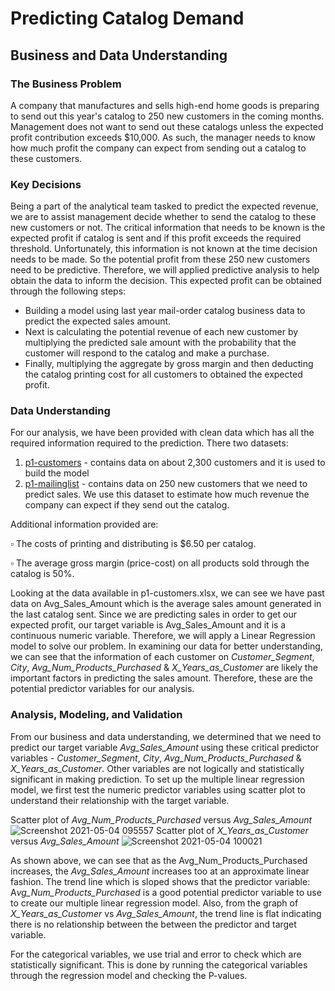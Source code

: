 # Predicting Catalog Demand

## Business and Data Understanding

### The Business Problem

A company that manufactures and sells high-end home goods is preparing to send out this year's catalog to 250 new customers in the coming months. Management does not want to send out these catalogs unless the expected profit contribution exceeds $10,000. As such, the manager needs to know how much profit the company can expect from sending out a catalog to these customers.

### Key Decisions

Being a part of the analytical team tasked to predict the expected revenue, we are to assist management decide whether to send the catalog to these new customers or not. The critical information that needs to be known is the expected profit if catalog is sent and if this profit exceeds the required threshold. Unfortunately, this information is not known at the time decision needs to be made. So the potential profit from these 250 new customers need to be predictive. Therefore, we will applied predictive analysis to help obtain the data to inform the decision. This expected profit can be obtained through the following steps:

* Building a model using last year mail-order catalog business data to predict the expected sales amount.
* Next is calculating the potential revenue of each new customer by multiplying the predicted sale amount with the probability that the customer will respond to the catalog and make a purchase.
* Finally, multiplying the aggregate by gross margin and then deducting the catalog printing cost for all customers to obtained the expected profit.

### Data Understanding

For our analysis, we have been provided with clean data which has all the required information required to the prediction. There two datasets:
1. [p1-customers](https://github.com/PeacePeters/Predictive-Analytics-for-Business/blob/main/catalog-demand-prediction/dataset/p1-customers.xlsx) - contains data on about 2,300 customers and it is used to build the model
2. [p1-mailinglist](https://github.com/PeacePeters/Predictive-Analytics-for-Business/blob/main/catalog-demand-prediction/dataset/p1-mailinglist.xlsx) - contains data on 250 new customers that we need to predict sales. We use this dataset to estimate how much revenue the company can expect if they send out the catalog.

Additional information provided are:

▫ The costs of printing and distributing is $6.50 per catalog.

▫ The average gross margin (price-cost) on all products sold through the catalog is 50%.

Looking at the data available in p1-customers.xlsx, we can see we have past data on Avg_Sales_Amount which is the average sales amount generated in the last catalog sent. Since we are predicting sales in order to get our expected profit, our target variable is Avg_Sales_Amount and it is a continuous numeric variable. Therefore, we will apply a Linear Regression model to solve our problem.
In examining our data for better understanding, we can see that the information of each customer on <i>Customer_Segment</i>,<i> City</i>, <i>Avg_Num_Products_Purchased</i> & <i>X_Years_as_Customer</i> are likely the important factors in predicting the sales amount. Therefore, these are the potential predictor variables for our analysis.

### Analysis, Modeling, and Validation

From our business and data understanding, we determined that we need to predict our target variable <i>Avg_Sales_Amount</i> using these critical predictor variables - <i>Customer_Segment</i>,<i> City</i>, <i>Avg_Num_Products_Purchased</i> & <i>X_Years_as_Customer</i>. Other variables are not logically and statistically significant in making prediction.
To set up the multiple linear regression model, we first test the numeric predictor variables using scatter plot to understand their relationship with the target variable.

Scatter plot of <i>Avg_Num_Products_Purchased</i> versus <i>Avg_Sales_Amount</i>
![Screenshot 2021-05-04 095557](https://user-images.githubusercontent.com/68206315/118359323-cd4dd600-b57a-11eb-8f90-d059d67afaf1.png)
Scatter plot of <i>X_Years_as_Customer</i> versus <i>Avg_Sales_Amount</i>
![Screenshot 2021-05-04 100021](https://user-images.githubusercontent.com/68206315/118359347-e5255a00-b57a-11eb-954f-55e139ace044.png)

As shown above, we can see that as the Avg_Num_Products_Purchased increases, the <i>Avg_Sales_Amount</i> increases too at an approximate linear fashion. The trend line which is sloped shows that the predictor variable: A<i>vg_Num_Products_Purchased</i> is a good potential predictor variable to use to create our multiple linear regression model. Also, from the graph of <i>X_Years_as_Customer</i> vs <i>Avg_Sales_Amount</i>, the trend line is flat indicating there is no relationship between the between the predictor and target variable.

For the categorical variables, we use trial and error to check which are statistically significant. This is done by running the categorical variables through the regression model and checking the P-values.
